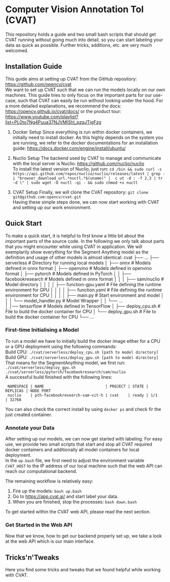 # Computer Vision Annotation Tol (CVAT)

This repository holds a guide and two small bash scripts that should get CVAT running without going much into detail, so you can start labeling your data as quick as possible. Further tricks, additions, etc. are very much welcomed.

## Installation Guide

This guide aims at setting up CVAT from the GitHub repository: https://github.com/opencv/cvat <br/>
We want to set up CVAT such that we can run the models locally on our own machines. This guide tries to only focus on the important parts for our use-case, such that CVAT can easily be run without looking under the hood.  For a more detailed explanations, we recommend the docs: https://opencv.github.io/cvat/docs/ or the product tour: https://www.youtube.com/playlist?list=PL0to7Ng4Puua37NJVMIShl_pzqJTigFzg

1. Docker Setup
Since everything is run within docker containers, we initially need to install docker. As this highly depends on the system you are running, we refer to the docker documentations for an installation guide: https://docs.docker.com/engine/install/ubuntu/

2. Nuclio Setup
The backend used by CVAT to manage and communicate with the local server is Nuclio: https://github.com/nuclio/nuclio <br/>
To install the latest version of Nuclio, just run: `cd /bin && sudo curl -s https://api.github.com/repos/nuclio/nuclio/releases/latest | grep -i "browser_download_url.*nuctl.*$(uname)" |  c
ut -d : -f 2,3 | tr -d \" | sudo wget -O nuctl -qi - && sudo chmod +x nuctl` <br/>

3. CVAT Setup
Finally, we will clone the CVAT repository: `git clone git@github.com:opencv/cvat.git` <br/>
Having these simple steps done, we can now start working with CVAT and setting up our work environment.

## Quick Start

To make a quick start, it is helpful to first know a little bit about the important parts of the source code. In the following we only talk about parts that you might encounter while using CVAT in application. We will exemplarily show everything for the Segment Anything model as the definition and usage of other models is almost identical:
    cvat
    ├── ...
    ├── serverless                          # Directory for running local models
    │   ├── onnx                            # Models defined in onnx format
    │   ├── openvino                        # Models defined in openvino format
    │   ├── pytorch                         # Models defined in PyTorch
    │   │   ├── facebookresearch            # Models defined in onnx format
    │   │   │   ├── sam/nuclio              # Model directory
    │   │   │   │   ├── function-gpu.yaml   # File defining the runtime environment for GPU
    │   │   │   │   ├── function.yaml       # File defining the runtime environment for CPU
    │   │   │   │   ├── main.py             # Start environment and model
    │   │   │   └── model_handler.py        # Model Wrapper
    │   │   └── ...      
    │   │── tensorflow                      # Models defined in TensorFlow
    │   ├── deploy_cpu.sh                   # File to build the docker container for CPU
    │   └── deploy_gpu.sh                   # File to build the docker container for CPU
    └── ...


### First-time Initialising a Model
To run a model we have to initially build the docker image either for a CPU or a GPU deployment using the following commands: <br/>
Build CPU: `./cvat/serverless/deploy_cpu.sh [path to model directory]` <br/>
Build GPU: `./cvat/serverless/deploy_gpu.sh [path to model directory]` <br/>
That means for the SegmentAnything model, we first run: `./cvat/serverless/deploy_gpu.sh ./cvat/serverless/pytorch/facebookresearch/sam/nuclio`<br/> 
A successful build finished with the following lines:
```
 NAMESPACE | NAME                           | PROJECT | STATE | REPLICAS | NODE PORT 
 nuclio    | pth-facebookresearch-sam-vit-h | cvat    | ready | 1/1      | 32768
```
You can also check the correct install by using `docker ps` and check fir the just created container.

### Annotate your Data
After setting up our models, we can now get started with labeling. For easy use, we provide two small scripts that start and stop all CVAT required docker containers and additionally all model containers for local deployment. <br/>
In the `up.bash` file, we first need to adjust the environment variable `CVAT_HOST` to the IP address of our local machine such that the web API can reach our computational backend.

The remaining workflow is relatively easy:
1. Fire up the models: `bash up.bash`
2. Go to https://app.cvat.ai/ and start label your data.
3. When you are finished, stop the processes: `bash down.bash`

To get started within the CVAT web API, please read the next section.

### Get Started in the Web API
Now that we know, how to get our backend properly set up, we take a look at the web API which is our main interface.

## Tricks'n'Tweaks
Here you find some tricks and tweaks that we found helpful while working with CVAT.


